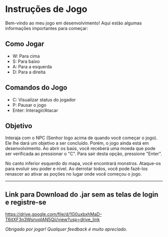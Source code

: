 # Instruções de Jogo

Bem-vindo ao meu jogo em desenvolvimento! Aqui estão algumas informações importantes para começar:

## Como Jogar

- W: Para cima
- S: Para baixo
- A: Para a esquerda
- D: Para a direita

## Comandos do Jogo

- C: Visualizar status do jogador
- P: Pausar o jogo
- Enter: Interagir/Atacar

## Objetivo

Interaja com o NPC (Senhor logo acima de quando você começar o jogo). Ele lhe dará um objetivo a ser concluído. Porém, o jogo ainda está em desenvolvimento. Ao abrir os baús, você receberá uma moeda que pode ser verificada ao pressionar o "C". Para sair desta opção, pressione "Enter".

No canto inferior esquerdo do mapa, você encontrará monstros. Ataque-os para evoluir seu poder e nível. Ao derrotar todos, você pode fazê-los renascer ao ativar as poções no lugar onde você começou o jogo.

---
## Link para Download do .jar sem as telas de login e registre-se
https://drive.google.com/file/d/1G0uxbxhMaD-T6itXF3n3WsnvqIAN5Qii/view?usp=drive_link


*Obrigado por jogar! Qualquer feedback é muito apreciado.*
